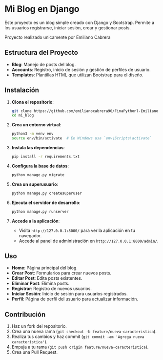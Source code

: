 # Mi Blog en Django

Este proyecto es un blog simple creado con Django y Bootstrap. Permite a los usuarios registrarse, iniciar sesión, crear y gestionar posts.

Proyecto realizado unicamente por Emiliano Cabrera

## Estructura del Proyecto

- **Blog**: Manejo de posts del blog.
- **Accounts**: Registro, inicio de sesión y gestión de perfiles de usuario.
- **Templates**: Plantillas HTML que utilizan Bootstrap para el diseño.

## Instalación

1. **Clona el repositorio**:

   ```bash
   git clone https://github.com/emilianocabrera90/FinaPythonl-EmilianoCabrera
   cd mi_blog
   ```

2. **Crea un entorno virtual**:

   ```bash
   python3 -m venv env
   source env/bin/activate  # En Windows usa `env\Scripts\activate`
   ```

3. **Instala las dependencias**:

   ```bash
   pip install -r requirements.txt
   ```

4. **Configura la base de datos**:

   ```bash
   python manage.py migrate
   ```

5. **Crea un superusuario**:

   ```bash
   python manage.py createsuperuser
   ```

6. **Ejecuta el servidor de desarrollo**:

   ```bash
   python manage.py runserver
   ```

7. **Accede a la aplicación**:
   - Visita `http://127.0.0.1:8000/` para ver la aplicación en tu navegador.
   - Accede al panel de administración en `http://127.0.0.1:8000/admin/`.

## Uso

- **Home**: Página principal del blog.
- **Crear Post**: Formularios para crear nuevos posts.
- **Editar Post**: Edita posts existentes.
- **Eliminar Post**: Elimina posts.
- **Registrar**: Registro de nuevos usuarios.
- **Iniciar Sesión**: Inicio de sesión para usuarios registrados.
- **Perfil**: Página de perfil del usuario para actualizar información.

## Contribución

1. Haz un fork del repositorio.
2. Crea una nueva rama (`git checkout -b feature/nueva-caracteristica`).
3. Realiza tus cambios y haz commit (`git commit -am 'Agrega nueva característica'`).
4. Empuja a tu rama (`git push origin feature/nueva-caracteristica`).
5. Crea una Pull Request.
